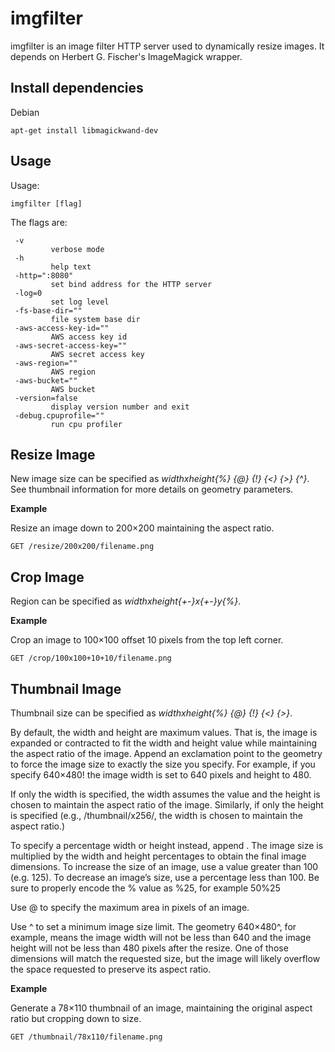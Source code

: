 imgfilter
=========

imgfilter is an image filter HTTP server used to dynamically
resize images. It depends on Herbert G. Fischer's
ImageMagick wrapper.

Install dependencies
--------------------

Debian

    apt-get install libmagickwand-dev


Usage
-----

Usage:

    imgfilter [flag]

The flags are:

     -v
             verbose mode
     -h
             help text
     -http=":8080"
             set bind address for the HTTP server
     -log=0
             set log level
     -fs-base-dir="" 
             file system base dir
     -aws-access-key-id=""
             AWS access key id
     -aws-secret-access-key=""
             AWS secret access key
     -aws-region=""
             AWS region
     -aws-bucket=""
             AWS bucket
     -version=false
             display version number and exit
     -debug.cpuprofile=""
             run cpu profiler

Resize Image
------------

New image size can be specified as _widthxheight{%} {@} {!} {<} {>} {^}_.
See thumbnail information for more details on geometry parameters.

**Example**

Resize an image down to 200×200 maintaining the aspect ratio.

    GET /resize/200x200/filename.png

Crop Image
----------

Region can be specified as _widthxheight{+-}x{+-}y{%}_.


**Example**

Crop an image to 100×100 offset 10 pixels from the top left corner.

    GET /crop/100x100+10+10/filename.png

Thumbnail Image
---------------

Thumbnail size can be specified as _widthxheight{%} {@} {!} {<} {>}_.

By default, the width and height are maximum values. That is, the image is
expanded or contracted to fit the width and height value while maintaining the
aspect ratio of the image. Append an exclamation point to the geometry to force
the image size to exactly the size you specify. For example, if you specify
640×480! the image width is set to 640 pixels and height to 480.

If only the width is specified, the width assumes the value and the height is
chosen to maintain the aspect ratio of the image. Similarly, if only the height
is specified (e.g., /thumbnail/x256/, the width is chosen to maintain the
aspect ratio.)

To specify a percentage width or height instead, append . The image size is
multiplied by the width and height percentages to obtain the final image
dimensions. To increase the size of an image, use a value greater than 100
(e.g. 125). To decrease an image’s size, use a percentage less than 100. Be
sure to properly encode the % value as %25, for example 50%25

Use @ to specify the maximum area in pixels of an image.

Use ^ to set a minimum image size limit. The geometry 640×480^, for example,
means the image width will not be less than 640 and the image height will not
be less than 480 pixels after the resize. One of those dimensions will match
the requested size, but the image will likely overflow the space requested to
preserve its aspect ratio.

**Example**

Generate a 78×110 thumbnail of an image, maintaining the original aspect ratio
but cropping down to size.

    GET /thumbnail/78x110/filename.png

